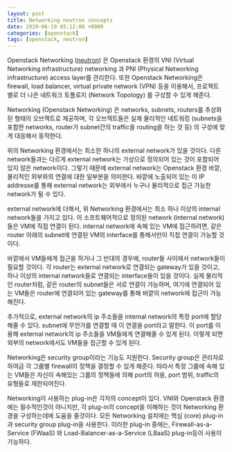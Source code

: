```yaml
---
layout: post
title: Networking neutron concepts
date: 2019-06-19 05:12:08 +0900
categories: [openstack]
tags: [openstack, neutron]
---
```

Openstack Networking ([neutron]) 은 Openstack 환경의 VNI (Virtual Networking infrastructure) networking 과 PNI (Physical Networking infrastructure) access layer를 관리한다. 또한 Openstack Networking은 firewall, load balancer, virtual private network (VPN) 등을 이용해서, 프로젝트 별로 더 나은 네트워크 토폴로지 (Network Topology) 를 구성할 수 있게 해준다.  
<!--more-->

Networking (Openstack Networking) 은 networks, subnets, routers를 추상화된 형태의 오브젝트로 제공하며, 각 오브젝트들은 실제 물리적인 네트워킹 (subnets을 포함한 networks, router가 subnet간의 traffic을 routing을 하는 것 등) 의 구성에 맞게 대응해서  동작한다.  

위의 Networking 환경에서는 최소한 하나의 external network가 있을 것이다. 다른 network들과는 다르게
external network는 가상으로 정의되어 있는 것이 포함되어 있지 않은 network이다. 그렇기 때문에 external network는 Openstack 환경 바깥, 물리적인 외부와의 연결에 대한 일부분을 의미한다. 바깥에 노출되어 있는 이 IP addresse를 통해 external network는 외부에서 누구나 물리적으로 접근 가능한 network가 될 수 있다.

external network에 더해서, 위 Networking 환경에서는 최소 하나 이상의 internal network들을 가지고 있다. 이 소프트웨어적으로 정의된 network (internal network) 들은 VM에 직접 연결이 된다. internal network에 속해 있는 VM에 접근하려면, 같은 router 아래의 subnet에 연결된 VM의 interface를 통해서만이 직접 연결이 가능할 것이다.

바깥에서 VM들에게 접근을 하거나 그 반대의 경우에, router들 사이에서 network들이 필요할 것이다. 각 router는 external network로 연결되는 gateway가 있을 것이고, 하나 이상의 internal network들로 연결되는 interface들이 있을 것이다. 실제 물리적인 router처럼, 같은 router의 subnet들은 서로 연결이 가능하며, 여기에 연결되어 있는 VM들은 router에 연결되어 있는 gateway를 통해 바깥의 network에 접근이 가능해진다.

추가적으로, external network의 ip 주소들을 internal network의 특정 port에 할당해줄 수 있다. subnet에 무언가를 연결할 때 이 연결을 port라고 말한다. 이 port를 이용해 external network의 ip 주소들을 VM들에게 연결해줄 수 있게 된다. 이렇게 되면 외부의 network에서도 VM들을 접근할 수 있게 된다.

Networking은 security group이라는 기능도 지원한다. Security group은 관리자로 하여금 각 그룹별 firewall의 정책을 결정할 수 있게 해준다. 따라서 특정 그룹에 속해 있는 VM들은 자신이 속해있는 그룹의 정책들에 의해 port의 허용, port 범위, traffic의 유형들로 제한되어진다.

Networking이 사용하는 plug-in은 각자의 concept이 있다. VNI와 Openstack 환경에는 필수적인것이 아니지만, 각 plug-in의 concept을 이해하는 것이 Networking 환경을 구성하는데에 도움을 줄것이다. 모든 Networking 설치에는 핵심 (core) plug-in과 security group plug-in을 사용한다. 이러한 plug-in 중에는, Firewall-as-a-Service (FWaaS) 와 Load-Balancer-as-a-Service (LBaaS) plug-in등이 사용이 가능하다.

[neutron]: https://docs.openstack.org/neutron/latest/index.html
